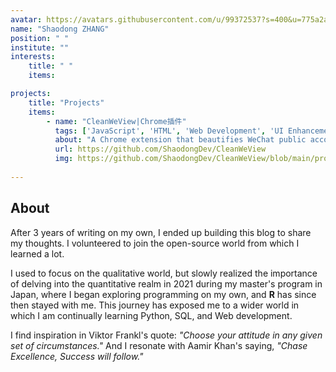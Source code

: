 ```yaml
---
avatar: https://avatars.githubusercontent.com/u/99372537?s=400&u=775a2af7ebe488e209c0d38d3cfcdb6580c90e9d&v=4
name: "Shaodong ZHANG"
position: " "
institute: ""
interests:
    title: " " 
    items:  

projects:
    title: "Projects"
    items:
        - name: "CleanWeView|Chrome插件"
          tags: ['JavaScript', 'HTML', 'Web Development', 'UI Enhancement']
          about: "A Chrome extension that beautifies WeChat public account (微信公众号) articles for better readability."
          url: https://github.com/ShaodongDev/CleanWeView
          img: https://github.com/ShaodongDev/CleanWeView/blob/main/promo/BgDemo.png?raw=true
        
---
```


## About

After 3 years of writing on my own, I ended up building this blog to share my thoughts. I volunteered to join the open-source world from which I learned a lot.

I used to focus on the qualitative world, but slowly realized the importance of delving into the quantitative realm in 2021 during my master's program in Japan, where I began exploring programming on my own, and **R** has since then stayed with me. This journey has exposed me to a wider world in which I am continually learning Python, SQL, and Web development.

I find inspiration in Viktor Frankl's quote: *"Choose your attitude in any given set of circumstances."* And I resonate with Aamir Khan's saying, *"Chase Excellence, Success will follow."*